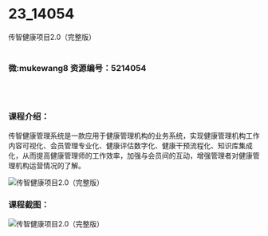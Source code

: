 # 23_14054
传智健康项目2.0（完整版）
<br/></br>
<h3>微:mukewang8 资源编号：5214054</h3>
<br/></br>
<h3>课程介绍：</h3>
<p>传智健康管理系统是一款应用于健康管理机构的业务系统，实现健康管理机构工作内容可视化、会员管理专业化、健康评估数字化、健康干预流程化、知识库集成化，从而提高健康管理师的工作效率，加强与会员间的互动，增强管理者对健康管理机构运营情况的了解。</p>
<p><img src="https://www.ko996.com/wp-content/uploads/img/2020/06/1-103-300x254.png" alt="传智健康项目2.0（完整版）"></p>
<div class="info-desc">
<h3>课程截图：</h3>
<p><img src="https://www.ko996.com/wp-content/uploads/img/2020/06/2-116.png" alt="传智健康项目2.0（完整版）"></p>


			
</div>
